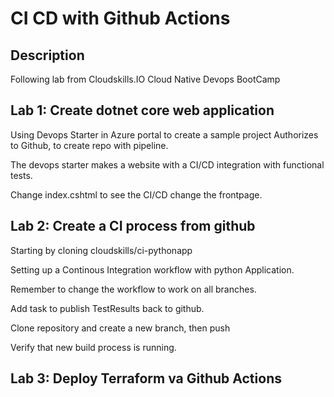 # CI CD with Github Actions

## Description
Following lab from Cloudskills.IO Cloud Native Devops BootCamp


## Lab 1: Create dotnet core web application
Using Devops Starter in Azure portal to create a sample project
Authorizes to Github, to create repo with pipeline.

The devops starter makes a website with a CI/CD integration with functional tests.

Change index.cshtml to see the CI/CD change the frontpage.

## Lab 2: Create a CI process from github
Starting by cloning cloudskills/ci-pythonapp

Setting up a Continous Integration workflow with python Application.

Remember to change the workflow to work on all branches.

Add task to publish TestResults back to github.

Clone repository and create a new branch, then push

Verify that new build process is running.

## Lab 3: Deploy Terraform va Github Actions





